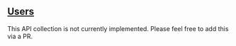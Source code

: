 ## [Users](https://developers.box.com/docs/#users)

This API collection is not currently implemented. Please feel free to add this via a PR.